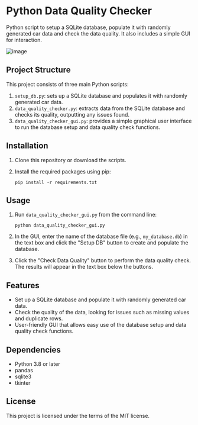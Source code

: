 # Python Data Quality Checker
Python script to setup a SQLite database, populate it with randomly generated car data and check the data quality. It also includes a simple GUI for interaction.

![image](https://github.com/blacksheepaway/Data-Parser/assets/50200471/1c6f19c3-3b91-40c2-b390-118d6ec84e87)


## Project Structure

This project consists of three main Python scripts:

1. `setup_db.py`: sets up a SQLite database and populates it with randomly generated car data.
2. `data_quality_checker.py`: extracts data from the SQLite database and checks its quality, outputting any issues found.
3. `data_quality_checker_gui.py`: provides a simple graphical user interface to run the database setup and data quality check functions.

## Installation

1. Clone this repository or download the scripts.
2. Install the required packages using pip:

    ```
    pip install -r requirements.txt
    ```

## Usage

1. Run `data_quality_checker_gui.py` from the command line:

    ```
    python data_quality_checker_gui.py
    ```

2. In the GUI, enter the name of the database file (e.g., `my_database.db`) in the text box and click the "Setup DB" button to create and populate the database.

3. Click the "Check Data Quality" button to perform the data quality check. The results will appear in the text box below the buttons.

## Features

- Set up a SQLite database and populate it with randomly generated car data.
- Check the quality of the data, looking for issues such as missing values and duplicate rows.
- User-friendly GUI that allows easy use of the database setup and data quality check functions.

## Dependencies

- Python 3.8 or later
- pandas
- sqlite3
- tkinter

## License

This project is licensed under the terms of the MIT license.
